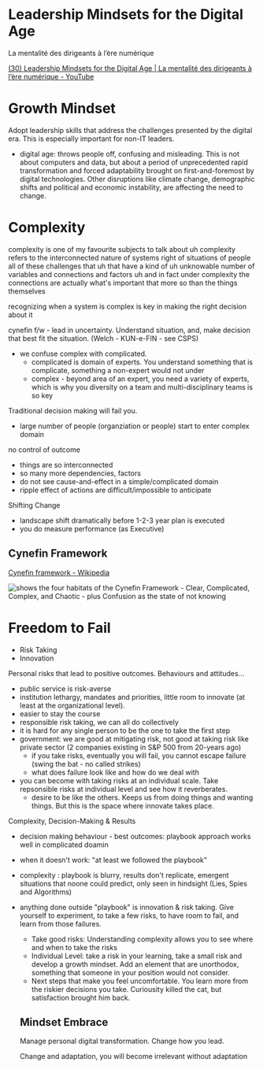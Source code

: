 # Leadership Mindsets for the Digital Age 

La mentalité des dirigeants à l’ère numérique

[(30) Leadership Mindsets for the Digital Age | La mentalité des dirigeants à l’ère numérique - YouTube](https://www.youtube.com/watch?v=dbmQlmwspwY&ab_channel=PhilGratton)

# Growth Mindset

Adopt leadership skills that address the challenges presented by the digital era.   This is especially important for non-IT leaders.

- digital age: throws people off, confusing and misleading.  This is not about computers and data, but about a period of unprecedented rapid transformation and forced adaptability brought on first-and-foremost by digital technologies.  Other disruptions like climate change, demographic shifts and political and economic instability, are affecting the need to change.

# Complexity

complexity is one of my favourite subjects to talk about uh complexity refers to the interconnected nature of systems right of situations of people all of these challenges that uh that have a kind of uh unknowable number of variables and connections and factors uh and in fact under complexity the connections are actually what's important that more so than the things themselves

recognizing when a system is complex is key in making the right decision about it

cynefin f/w - lead in uncertainty. Understand situation, and, make decision that best fit the situation.  (Welch - KUN-e-FIN - see CSPS)

- we confuse complex with complicated.
  - complicated is domain of experts.  You understand something that is complicate, something a non-expert would not under
  - complex - beyond area of an expert, you need a variety of experts, which is why you diversity on a team and multi-disciplinary teams is so key

Traditional decision making will fail you.

- large number of people (organziation or people) start to enter complex domain

no control of outcome

- things are so interconnected
- so many more dependencies, factors
- do not see cause-and-effect in a simple/complicated domain
- ripple effect of actions are difficult/impossible to anticipate

Shifting Change

- landscape shift dramatically before 1-2-3 year plan is executed
- you do measure performance (as Executive)

## Cynefin Framework

[Cynefin framework - Wikipedia](https://en.wikipedia.org/wiki/Cynefin_framework)

![shows the four habitats of the Cynefin Framework - Clear, Complicated, Complex, and Chaotic - plus Confusion as the state of not knowing](https://upload.wikimedia.org/wikipedia/commons/thumb/a/ab/Cynefin_framework_2022.jpg/800px-Cynefin_framework_2022.jpg)

# Freedom to Fail

- Risk Taking
- Innovation

Personal risks that lead to positive outcomes.  Behaviours and attitudes...

- public service is risk-averse
- institution lethargy, mandates and priorities, little room to innovate (at least at the organizational level). 
- easier to stay the course
- responsible risk taking, we can all do collectively
- it is hard for any single person to be the one to take the first step
- government: we are good at mitigating risk, not good at taking risk like private sector (2 companies existing in S&P 500 from 20-years ago)
  - if you take risks, eventually you will fail, you cannot escape failure (swing the bat - no called strikes)
  - what does failure look like and how do we deal with
- you can become with taking risks at an individual scale.  Take repsonsible risks at individual level and see how it reverberates.
  - desire to be like the others.  Keeps us from doing things and wanting things.  But this is the space where innovate takes place.

Complexity, Decision-Making & Results

- decision making behaviour - best outcomes: playbook approach works well in complicated doamin

- when it doesn't work: "at least we followed the playbook"

- complexity : playbook is blurry, results don't replicate, emergent situations that noone could predict, only seen in hindsight (Lies, Spies and Algorithms)

- anything done outside "playbook" is innovation & risk taking.  Give yourself to experiment, to take a few risks, to have room to fail, and learn from those failures.

  - Take good risks: Understanding complexity allows you to see where and when to take the risks
  - Individual Level: take a risk in your learning, take a small risk and develop a growth mindset.  Add an element that are unorthodox, something that someone in your position would not consider.
  - Next steps that make you  feel uncomfortable.  You learn more from the riskier decisions you take. Curiousity killed the cat, but satisfaction brought him back.

  ## Mindset Embrace

  Manage personal digital transformation.  Change how you lead.  

  Change and adaptation, you will become irrelevant without adaptation



